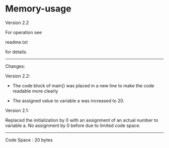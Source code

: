 # Memory-usage

Version 2.2

For operation see

  readme.txt
  
for details.

---
Changes:

Version 2.2:

- The code block of main() was placed in a new line to make the code readable
  more clearly

- The assigned value to variable a was increased to 20.


Version 2.1:

Replaced the initialization by 0 with an assignment of an actual number to variable a.
No assignment by 0 before due to limited code space.


---
Code Space : 20 bytes
